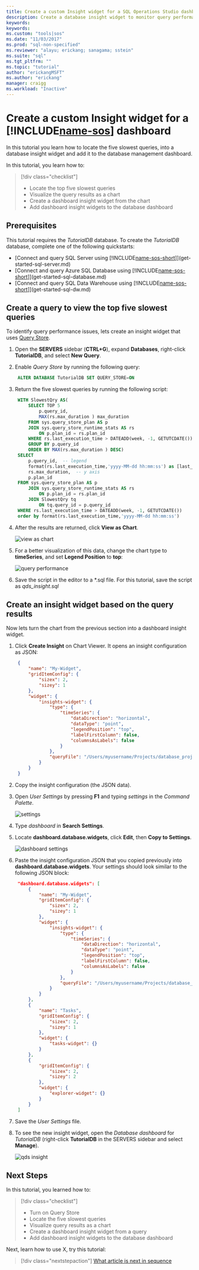 ```yaml
---
title: Create a custom Insight widget for a SQL Operations Studio dashboard | Microsoft Docs
description: Create a database insight widget to monitor query performance using SQL Operations Studio
keywords: 
keywords: 
ms.custom: "tools|sos"
ms.date: "11/03/2017"
ms.prod: "sql-non-specified"
ms.reviewer: "alayu; erickang; sanagama; sstein"
ms.suite: "sql"
ms.tgt_pltfrm: ""
ms.topic: "tutorial"
author: "erickangMSFT"
ms.author: "erickang"
manager: craigg
ms.workload: "Inactive"
---
```


# Create a custom Insight widget for a [!INCLUDE[name-sos](../includes/name-sos-short.md)] dashboard

In this tutorial you learn how to locate the five slowest queries, into a database insight widget and add it to the database management dashboard. 

In this tutorial, you learn how to:
> [!div class="checklist"]
> * Locate the top five slowest queries
> * Visualize the query results as a chart
> * Create a dashboard insight widget from the chart
> * Add dashboard insight widgets to the database dashboard


## Prerequisites
This tutorial requires the *TutorialDB* database. To create the *TutorialDB* database, complete one of the following quickstarts:

- [Connect and query SQL Server using [!INCLUDE[name-sos-short](../includes/name-sos-short.md)]](get-started-sql-server.md)
- [Connect and query Azure SQL Database using [!INCLUDE[name-sos-short](../includes/name-sos-short.md)]](get-started-sql-database.md)
- [Connect and query SQL Data Warehouse using [!INCLUDE[name-sos-short](../includes/name-sos-short.md)]](get-started-sql-dw.md)

## Create a query to view the top five slowest queries

To identify query performance issues, lets create an insight widget that uses [Query Store](../relational-databases/performance/monitoring-performance-by-using-the-query-store.md). 

1. Open the **SERVERS** sidebar (**CTRL+G**), expand **Databases**, right-click **TutorialDB**, and select **New Query**. 

1. Enable *Query Store* by running the following query:

   ```sql
    ALTER DATABASE TutorialDB SET QUERY_STORE=ON
   ```
1. Return the five slowest queries by running the following script:

   ```sql
    WITH SlowestQry AS( 
        SELECT TOP 5  
            p.query_id, 
            MAX(rs.max_duration ) max_duration 
        FROM sys.query_store_plan AS p    
        JOIN sys.query_store_runtime_stats AS rs    
            ON p.plan_id = rs.plan_id   
        WHERE rs.last_execution_time > DATEADD(week, -1, GETUTCDATE())   
        GROUP BY p.query_id 
        ORDER BY MAX(rs.max_duration ) DESC) 
    SELECT  
        p.query_id,  -- legend 
        format(rs.last_execution_time,'yyyy-MM-dd hh:mm:ss') as [last_execution_time],   -- x axis 
        rs.max_duration,  -- y axis
        p.plan_id 
    FROM sys.query_store_plan AS p    
        JOIN sys.query_store_runtime_stats AS rs    
            ON p.plan_id = rs.plan_id   
        JOIN SlowestQry tq 
            ON tq.query_id = p.query_id 
    WHERE rs.last_execution_time > DATEADD(week, -1, GETUTCDATE())   
    order by format(rs.last_execution_time,'yyyy-MM-dd hh:mm:ss')
   ```
1. After the results are returned, click **View as Chart**.

   ![view as chart](./media/tutorial-monitoring-sql-server/view-as-chart.png)

1. For a better visualization of this data, change the chart type to **timeSeries**, and set **Legend Position** to **top**:

   ![query performance](./media/tutorial-monitoring-sql-server/query-perf.png)

1. Save the script in the editor to a *.sql file. For this tutorial, save the script as *qds_insight.sql*

## Create an insight widget based on the query results

Now lets turn the chart from the previous section into a dashboard insight widget.

1. Click **Create Insight** on Chart Viewer. It opens an insight configuration as JSON:

   ```json
    {
        "name": "My-Widget",
        "gridItemConfig": {
            "sizex": 2,
            "sizey": 1
        },
        "widget": {
            "insights-widget": {
                "type": {
                    "timeSeries": {
                        "dataDirection": "horizontal",
                        "dataType": "point",
                        "legendPosition": "top",
                        "labelFirstColumn": false,
                        "columnsAsLabels": false
                    }
                },
                "queryFile": "/Users/myusername/Projects/database_project/qds_insight.sql"
            }
        }
    }
   ```
2. Copy the insight configuration (the JSON data). 

3. Open *User Settings* by pressing **F1** and typing *settings* in the *Command Palette*. 

   ![settings](./media/tutorial-monitoring-sql-server/settings.png)

4. Type *dashboard* in **Search Settings**. 
5. Locate **dashboard.database.widgets**, click **Edit**, then **Copy to Settings**. 

   ![dashboard settings](./media/tutorial-monitoring-sql-server/dashboard-settings.png)

5. Paste the insight configuration JSON that you copied previously into **dashboard.database.widgets**. Your settings should look similar to the following JSON block:

   ```json
    "dashboard.database.widgets": [
        {
            "name": "My-Widget",
            "gridItemConfig": {
                "sizex": 2,
                "sizey": 1
            },
            "widget": {
                "insights-widget": {
                    "type": {
                        "timeSeries": {
                            "dataDirection": "horizontal",
                            "dataType": "point",
                            "legendPosition": "top",
                            "labelFirstColumn": false,
                            "columnsAsLabels": false
                        }
                    },
                    "queryFile": "/Users/myusername/Projects/database_project/qds_insight.sql"
                }
            }
        },
        {
            "name": "Tasks",
            "gridItemConfig": {
                "sizex": 2,
                "sizey": 1
            },
            "widget": {
                "tasks-widget": {}
            }
        },
        {
            "gridItemConfig": {
                "sizex": 2,
                "sizey": 2
            },
            "widget": {
                "explorer-widget": {}
            }
        }
    ]
   ```
6. Save the *User Settings* file.

1. To see the new insight widget, open the *Database dashboard* for *TutorialDB* (right-click **TutorialDB** in the SERVERS sidebar and select **Manage**).


   ![qds insight](./media/tutorial-monitoring-sql-server/insight-widget.png) 

## Next Steps
In this tutorial, you learned how to:
> [!div class="checklist"]
> * Turn on Query Store
> * Locate the five slowest queries
> * Visualize query results as a chart
> * Create a dashboard insight widget from a query
> * Add dashboard insight widgets to the database dashboard

Next, learn how to use X, try this tutorial: 
> [!div class="nextstepaction"]
> [What article is next in sequence](tutorial-monitoring-sql-server.md)
